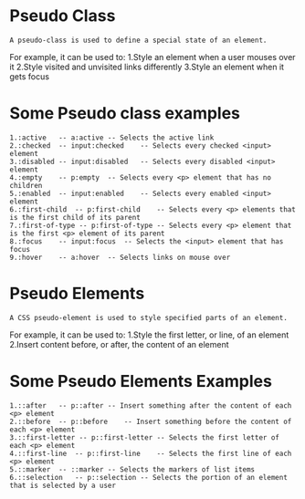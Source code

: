 # Pseudo Class
    A pseudo-class is used to define a special state of an element.

For example, it can be used to:
    1.Style an element when a user mouses over it
    2.Style visited and unvisited links differently
    3.Style an element when it gets focus

# Some Pseudo class examples
    1.:active	-- a:active	-- Selects the active link
    2.:checked	-- input:checked	-- Selects every checked <input> element
    3.:disabled	-- input:disabled	-- Selects every disabled <input> element
    4.:empty	-- p:empty	-- Selects every <p> element that has no children
    5.:enabled	-- input:enabled	-- Selects every enabled <input> element
    6.:first-child	-- p:first-child	-- Selects every <p> elements that is the first child of its parent
    7.:first-of-type -- p:first-of-type	-- Selects every <p> element that is the first <p> element of its parent
    8.:focus	-- input:focus	-- Selects the <input> element that has focus
    9.:hover	-- a:hover	-- Selects links on mouse over

# Pseudo Elements

    A CSS pseudo-element is used to style specified parts of an element.

For example, it can be used to:
   1.Style the first letter, or line, of an element
   2.Insert content before, or after, the content of an element

# Some Pseudo Elements Examples
    1.::after	-- p::after	-- Insert something after the content of each <p> element
    2.::before	-- p::before	-- Insert something before the content of each <p> element
    3.::first-letter -- p::first-letter	-- Selects the first letter of each <p> element
    4.::first-line	-- p::first-line	-- Selects the first line of each <p> element
    5.::marker	-- ::marker	-- Selects the markers of list items
    6.::selection	-- p::selection	-- Selects the portion of an element that is selected by a user